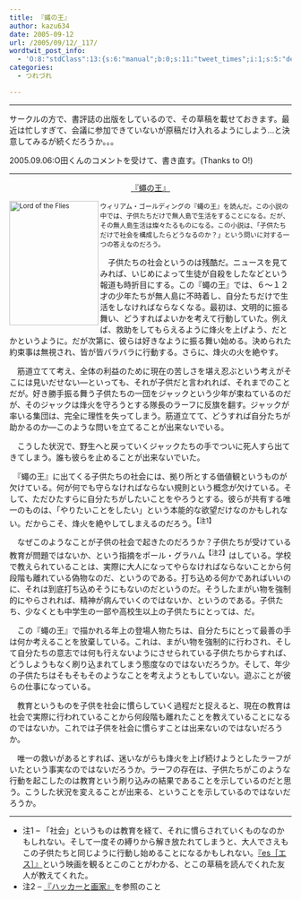 ```yaml
---
title: 『蝿の王』
author: kazu634
date: 2005-09-12
url: /2005/09/12/_117/
wordtwit_post_info:
  - 'O:8:"stdClass":13:{s:6:"manual";b:0;s:11:"tweet_times";i:1;s:5:"delay";i:0;s:7:"enabled";i:1;s:10:"separation";s:2:"60";s:7:"version";s:3:"3.7";s:14:"tweet_template";b:0;s:6:"status";i:2;s:6:"result";a:0:{}s:13:"tweet_counter";i:2;s:13:"tweet_log_ids";a:1:{i:0;i:2017;}s:9:"hash_tags";a:0:{}s:8:"accounts";a:1:{i:0;s:7:"kazu634";}}'
categories:
  - つれづれ

---
```

<div class="section">
<hr />
</p> 
  
<p>
    サークルの方で、書評誌の出版をしているので、その草稿を載せておきます。最近は忙しすぎて、会議に参加できていないが原稿だけ入れるようにしよう…と決意してみるが続くだろうか。。。
</p></p> 
  
<p>
    2005.09.06:O田くんのコメントを受けて、書き直す。(Thanks to O!)
</p>
  
<hr />
  
<p>
<center>
<a href="https://www.amazon.co.jp/exec/obidos/ASIN/4102146016/qid=1124445261/sr=8-1/ref=sr_8_xs_ap_i1_xgl/249-0170639-2669919" onclick="__gaTracker('send', 'event', 'outbound-article', 'https://www.amazon.co.jp/exec/obidos/ASIN/4102146016/qid=1124445261/sr=8-1/ref=sr_8_xs_ap_i1_xgl/249-0170639-2669919', '『蠅の王』');" target="_blank">『蠅の王』</a>
</center>
</p></p> 
  
<p>
<small><a href="http://image.blog.livedoor.jp/simoom634/imgs/b/3/b3a91a15.jpg" onclick="__gaTracker('send', 'event', 'outbound-article', 'http://image.blog.livedoor.jp/simoom634/imgs/b/3/b3a91a15.jpg', '');" target="_blank"><img width="159" align="left" alt="Lord of the Flies" src="http://image.blog.livedoor.jp/simoom634/imgs/b/3/b3a91a15-s.jpg" class="pict" height="222" border="0" /></a>ウィリアム・ゴールディングの『蠅の王』を読んだ。この小説の中では、子供たちだけで無人島で生活をすることになる。だが、その無人島生活は燦々たるものになる。この小説は、「子供たちだけで社会を構成したらどうなるのか？」という問いに対する一つの答えなのだろう。</small>
</p></p> 
  
<p>
    　子供たちの社会というのは残酷だ。ニュースを見てみれば、いじめによって生徒が自殺をしたなどという報道も時折目にする。この『蠅の王』では、６～１２才の少年たちが無人島に不時着し、自分たちだけで生活をしなければならなくなる。最初は、文明的に振る舞い、どうすればよいかを考えて行動していた。例えば、救助をしてもらえるように烽火を上げよう、だとかというように。だが次第に、彼らは好きなように振る舞い始める。決められた約束事は無視され、皆が皆バラバラに行動する。さらに、烽火の火を絶やす。
</p></p> 
  
<p>
    　筋道立てて考え、全体の利益のために現在の苦しさを堪え忍ぶという考えがそこには見いだせない―といっても、それが子供だと言われれば、それまでのことだが。好き勝手振る舞う子供たちの一団をジャックという少年が束ねているのだが、そのジャックは烽火を守ろうとする隊長のラーフに反旗を翻す。ジャックが率いる集団は、完全に理性を失ってしまう。筋道立てて、どうすれば自分たちが助かるのか―このような問いを立てることが出来ないでいる。
</p></p> 
  
<p>
    　こうした状況で、野生へと戻っていくジャックたちの手でついに死人すら出てきてしまう。誰も彼らを止めることが出来ないでいた。
</p></p> 
  
<p>
    　『蠅の王』に出てくる子供たちの社会には、拠り所とする価値観というものが欠けている。何が何でも守らなければならない規則という概念が欠けている。そして、ただひたすらに自分たちがしたいことをやろうとする。彼らが共有する唯一のものは、「やりたいことをしたい」という本能的な欲望だけなのかもしれない。だからこそ、烽火を絶やしてしまえるのだろう。<sup>【注1】</sup>
</p></p> 
  
<p>
    　なぜこのようなことが子供の社会で起きたのだろうか？子供たちが受けている教育が問題ではないか、という指摘をポール・グラハム<sup>【注2】</sup>はしている。学校で教えられていることは、実際に大人になってやらなければならないことから何段階も離れている偽物なのだ、というのである。打ち込める何かであればいいのに、それは到底打ち込めそうにもないのだというのだ。そうしたまがい物を強制的にやらされれば、精神が病んでいくのではないか、というのである。子供たち、少なくとも中学生の一部や高校生以上の子供たちにとっては、だ。
</p></p> 
  
<p>
    　この『蠅の王』で描かれる年上の登場人物たちは、自分たちにとって最善の手は何か考えることを放棄している。これは、まがい物を強制的に行わされ、そして自分たちの意志では何も行えないようにさせられている子供たちからすれば、どうしようもなく刷り込まれてしまう態度なのではないだろうか。そして、年少の子供たちはそもそもそのようなことを考えようともしていない。遊ぶことが彼らの仕事になっている。
</p></p> 
  
<p>
    　教育というものを子供を社会に慣らしていく過程だと捉えると、現在の教育は社会で実際に行われていることから何段階も離れたことを教えていることになるのではないか。これでは子供を社会に慣らすことは出来ないのではないだろうか。
</p></p> 
  
<p>
    　唯一の救いがあるとすれば、迷いながらも烽火を上げ続けようとしたラーフがいたという事実なのではないだろうか。ラーフの存在は、子供たちがこのような行動を起こしたのは教育という刷り込みの結果であることを示しているのだと思う。こうした状況を変えることが出来る、ということを示しているのではないだろうか。
</p>
  
<hr />
  
<ul>
<li>
      注1 &#8211; 「社会」というものは教育を経て、それに慣らされていくものなのかもしれない。そして一度その縛りから解き放たれてしまうと、大人でさえもこの子供たちと同じように行動し始めることになるかもしれない。<a href="https://www.amazon.co.jp/exec/obidos/ASIN/B00007FVY3/qid=1125982224/sr=1-8/ref=sr_1_10_8/249-0170639-2669919" onclick="__gaTracker('send', 'event', 'outbound-article', 'https://www.amazon.co.jp/exec/obidos/ASIN/B00007FVY3/qid=1125982224/sr=1-8/ref=sr_1_10_8/249-0170639-2669919', '『es［エス］』');" target="blank">『es［エス］』</a>という映画を観るとこのことがわかる、とこの草稿を読んでくれた友人が教えてくれた。
</li>
<li>
      注2 &#8211; <a href="https://www.amazon.co.jp/exec/obidos/ASIN/4274065979/qid%3D1125983597/249-0170639-2669919" onclick="__gaTracker('send', 'event', 'outbound-article', 'https://www.amazon.co.jp/exec/obidos/ASIN/4274065979/qid%3D1125983597/249-0170639-2669919', '『ハッカーと画家』');" target="blank">『ハッカーと画家』</a>を参照のこと
</li>
</ul>
</div>
